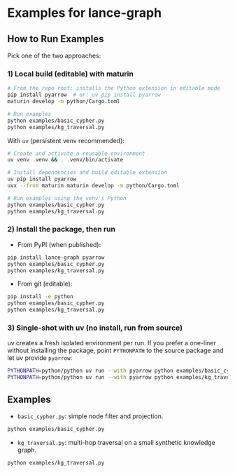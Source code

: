 # Examples for lance-graph

## How to Run Examples

Pick one of the two approaches:

### 1) Local build (editable) with maturin

```bash
# From the repo root; installs the Python extension in editable mode
pip install pyarrow  # or: uv pip install pyarrow
maturin develop -m python/Cargo.toml

# Run examples
python examples/basic_cypher.py
python examples/kg_traversal.py
```

With `uv` (persistent venv recommended):

```bash
# Create and activate a reusable environment
uv venv .venv && . .venv/bin/activate

# Install dependencies and build editable extension
uv pip install pyarrow
uvx --from maturin maturin develop -m python/Cargo.toml

# Run examples using the venv's Python
python examples/basic_cypher.py
python examples/kg_traversal.py
```

### 2) Install the package, then run

- From PyPI (when published):

```bash
pip install lance-graph pyarrow
python examples/basic_cypher.py
python examples/kg_traversal.py
```

- From git (editable):

```bash
pip install -e python
python examples/basic_cypher.py
python examples/kg_traversal.py
```

### 3) Single-shot with uv (no install, run from source)

uv creates a fresh isolated environment per run. If you prefer a one-liner without installing the package, point `PYTHONPATH` to the source package and let uv provide `pyarrow`:

```bash
PYTHONPATH=python/python uv run --with pyarrow python examples/basic_cypher.py
PYTHONPATH=python/python uv run --with pyarrow python examples/kg_traversal.py
```

## Examples

- `basic_cypher.py`: simple node filter and projection.

```bash
python examples/basic_cypher.py
```

- `kg_traversal.py`: multi-hop traversal on a small synthetic knowledge graph.

```bash
python examples/kg_traversal.py
```
